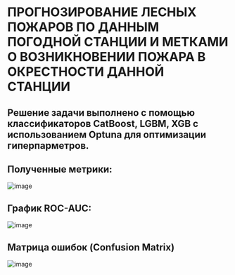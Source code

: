 # ПРОГНОЗИРОВАНИЕ ЛЕСНЫХ ПОЖАРОВ ПО ДАННЫМ ПОГОДНОЙ СТАНЦИИ И МЕТКАМИ О ВОЗНИКНОВЕНИИ ПОЖАРА В ОКРЕСТНОСТИ ДАННОЙ СТАНЦИИ

## Решение задачи выполнено с помощью классификаторов CatBoost, LGBM, XGB c использованием Optuna для оптимизации гиперпарметров.

## Полученные метрики:
![image](https://github.com/GorshkovAndrey/Forest_fires/assets/130226207/987380f5-0a66-445d-be06-d32c0f950002)

## График ROC-AUC:
![image](https://github.com/GorshkovAndrey/Forest_fires/assets/130226207/9c9649cc-7b45-4928-a0bf-2202659d4c68)

## Матрица ошибок (Confusion Matrix)
![image](https://github.com/GorshkovAndrey/Forest_fires/assets/130226207/bf52cb77-ba6a-4546-b990-413a7dfc3ebc)

